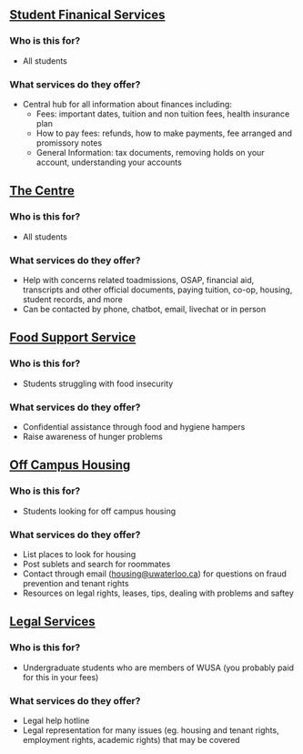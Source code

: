 ## [Student Finanical Services](https://uwaterloo.ca/finance/student-financial-services)
### **Who is this for?**
- All students
### **What services do they offer?**
- Central hub for all information about finances including: 
    - Fees: important dates, tuition and non tuition fees, health insurance plan
    - How to pay fees: refunds, how to make payments, fee arranged and promissory notes
    - General Information: tax documents, removing holds on your account, understanding your accounts 

## [The Centre](https://uwaterloo.ca/the-centre/)
### **Who is this for?**
- All students 
### **What services do they offer?**
- Help with concerns related toadmissions, OSAP, financial aid, transcripts and other official documents, paying tuition, co-op, housing, student records, and more
- Can be contacted by phone, chatbot, email, livechat or in person 

## [Food Support Service](https://wusa.ca/services/food-support-service)
### **Who is this for?**
- Students struggling with food insecurity 
### **What services do they offer?**
- Confidential assistance through food and hygiene hampers 
- Raise awareness of hunger problems

## [Off Campus Housing](https://uwaterloo.ca/off-campus-housing/students )
### **Who is this for?**
- Students looking for off campus housing 
### **What services do they offer?**
- List places to look for housing 
- Post sublets and search for roommates
- Contact through email (housing@uwaterloo.ca) for questions on fraud prevention and tenant rights 
- Resources on legal rights, leases, tips, dealing with problems and saftey 

## [Legal Services](https://wusa.ca/services/student-legal-protection-program)
### **Who is this for?**
- Undergraduate students who are members of WUSA (you probably paid for this in your fees) 
### **What services do they offer?**
- Legal help hotline
- Legal representation for many issues (eg. housing and tenant rights, employment rights, academic rights) that may be covered 
